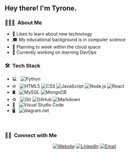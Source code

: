 <h2> Hey there! I'm Tyrone.</h2>

<h3> 👨🏻‍💻 &nbsp;About Me </h3>

- 🤔 Likes to learn about new technology
- 🎓 My educational background is in computer science
- 💼 Planning to week within the cloud space
- 🌱 Currently working on learning DevOps


<h3> 🛠 &nbsp;Tech Stack</h3>

- 💻 &nbsp;
![Python](img.shields.io/badge/-Python-333333?style=flat&...)
- 🌐 &nbsp;
![HTML5](img.shields.io/badge/-HTML5-333333?style=flat&l...)
![CSS](img.shields.io/badge/-CSS-333333?style=flat&log...)
![JavaScript](img.shields.io/badge/-JavaScript-333333?style=f...)
![Node.js](img.shields.io/badge/-Node.js-333333?style=flat...)
![React](img.shields.io/badge/-React-333333?style=flat&l...)
- 🛢 &nbsp;
![MySQL](img.shields.io/badge/-MySQL-333333?style=flat&l...)
![MongoDB](img.shields.io/badge/-MongoDB-333333?style=flat...)
- ⚙️ &nbsp;
![Git](img.shields.io/badge/-Git-333333?style=flat&log...)
![GitHub](img.shields.io/badge/-GitHub-333333?style=flat&...)
![Markdown](img.shields.io/badge/-Markdown-333333?style=fla...)
- 🔧 &nbsp;
![Visual Studio Code](img.shields.io/badge/-Visual%20Studio%20Code-33...)
- 🖥 &nbsp;
![diagram.net](img.shields.io/badge/-Diagram.net-333333?style=...)

<br/>

<h3> 🤝🏻 &nbsp;Connect with Me </h3>

<p align="center">
<a href="www.kuralabs.org"><img alt="Website" src="img.shields.io/badge/Website-www.kuralabs.org-o..."></a>
<a href="https://www.linkedin.com/in/aubrey-zhang/"><img alt="LinkedIn" src="Aubrey%20Zhang"></a>
<a href="aubrey.zhang06@gmail.com"><img alt="Email" src="img.shields.io/badge/Email-tsanderson@kuralabs...."></a>
</p>
<!---
auzhangLABS/auzhangLABS is a ✨ special ✨ repository because its `README.md` (this file) appears on your GitHub profile.
You can click the Preview link to take a look at your changes.
--->
